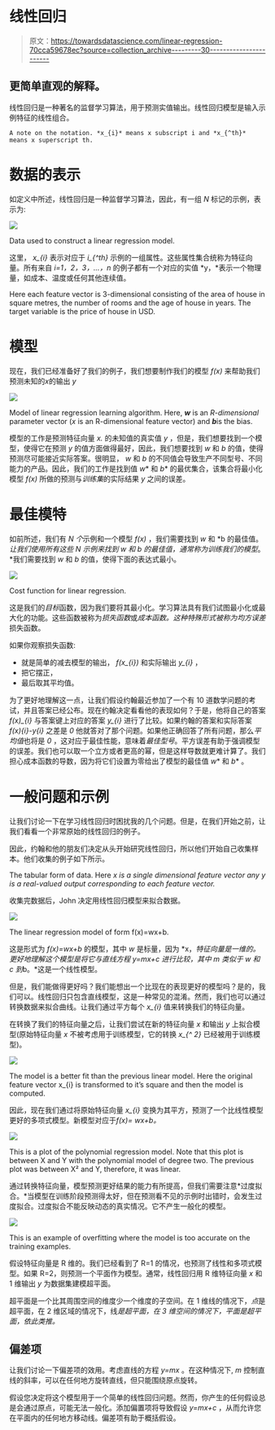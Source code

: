 # 线性回归

> 原文：<https://towardsdatascience.com/linear-regression-70cca59678ec?source=collection_archive---------30----------------------->

## 更简单直观的解释。

线性回归是一种著名的监督学习算法，用于预测实值输出。线性回归模型是输入示例特征的线性组合。

```
A note on the notation. *x_{i}* means x subscript i and *x_{^th}* means x superscript th.
```

# 数据的表示

如定义中所述，线性回归是一种监督学习算法，因此，有一组 *N* 标记的示例，表示为:

![](img/a49bc9b014e3a4550a842e0219a6ba7c.png)

Data used to construct a linear regression model.

这里， *x_{i}* 表示对应于 *i_{^th}* 示例的一组属性。这些属性集合统称为特征向量。所有来自 *i=1，2，3，…，n* 的例子都有一个对应的实值 *y，*表示一个物理量，如成本、温度或任何其他连续值。

Here each feature vector is 3-dimensional consisting of the area of house in square metres, the number of rooms and the age of house in years. The target variable is the price of house in USD.

# 模型

现在，我们已经准备好了我们的例子，我们想要制作我们的模型 *f(x)* 来帮助我们预测未知的*x*的输出 *y*

![](img/dd0f20301583c06d8deba29294df17dc.png)

Model of linear regression learning algorithm. Here, ***w*** is an *R-dimensional* parameter vector (*x* is an R-dimensional feature vector) and ***b***is the bias.

模型的工作是预测特征向量 *x.* 的未知值的真实值 *y* ，但是，我们想要找到一个模型，使得它在预测 *y* 的值方面做得最好，因此，我们想要找到 *w* 和 *b* 的值，使得预测尽可能接近实际答案。很明显， *w* 和 *b* 的不同值会导致生产不同型号、不同能力的产品。因此，我们的工作是找到值 *w** 和 *b** 的最优集合，该集合将最小化模型 *f(x)* 所做的预测与*训练集*的实际结果 *y* 之间的误差。

# 最佳模特

如前所述，我们有 *N 个*示例和一个模型 *f(x)* ，我们需要找到 *w* 和 *b 的最佳值。*让我们使用所有这些 *N* 示例来找到 *w* 和 *b 的最佳值，*通常称为*训练*我们的模型*。*我们需要找到 *w* 和 *b* 的值，使得下面的表达式最小。

![](img/59d57ec6f4054809cb5e56de07890023.png)

Cost function for linear regression.

这是我们的*目标*函数，因为我们要将其最小化。学习算法具有我们试图最小化或最大化的功能。这些函数被称为*损失函数*或*成本函数。*这种特殊形式被称为*均方误差*损失函数。

如果你观察损失函数:

*   就是简单的减去模型的输出， *f(x_{i})* 和实际输出 *y_{i}* ，
*   把它摆正，
*   最后取其平均值。

为了更好地理解这一点，让我们假设约翰最近参加了一个有 10 道数学问题的考试，并且答案已经公布。现在约翰决定看看他的表现如何？于是，他将自己的答案 *f(x)_{i}* 与答案键上对应的答案 *y_{i}* 进行了比较。如果约翰的答案和实际答案 *f(x)_{i}-y_{i}* 之差是 *0* 他就答对了那个问题。如果他正确回答了所有问题，那么*平均值*也将是 *0* ，这对应于最佳性能，意味着*最佳型号*。平方误差有助于强调模型的误差。我们也可以取一个立方或者更高的幂，但是这样导数就更难计算了。我们担心成本函数的导数，因为将它们设置为零给出了模型的最佳值 *w** 和 *b** 。

# 一般问题和示例

让我们讨论一下在学习线性回归时困扰我的几个问题。但是，在我们开始之前，让我们看看一个非常原始的线性回归的例子。

因此，约翰和他的朋友们决定从头开始研究线性回归，所以他们开始自己收集样本。他们收集的例子如下所示。

The tabular form of data. Here *x is a single dimensional feature vector any y is a real-valued output corresponding to each feature vector.*

收集完数据后，John 决定用线性回归模型来拟合数据。

![](img/2f78a7646edbbc915bebee34d3094017.png)

The linear regression model of form f(x)=wx+b.

这是形式为 *f(x)=wx+b* 的模型，其中 *w* 是标量，因为 *x，*特征向量是一维的。更好地理解这个模型是将它与直线方程 *y=mx+c* 进行比较，其中 *m* 类似于 *w* 和 *c* 到*b。*这是一个线性模型。

但是，我们能做得更好吗？我们能想出一个比现在的表现更好的模型吗？是的，我们可以。线性回归只包含直线模型，这是一种常见的混淆。然而，我们也可以通过转换数据来拟合曲线。让我们通过平方每个 *x_{i}* 值来转换我们的特征向量。

在转换了我们的特征向量之后，让我们尝试在新的特征向量 *x* 和输出 *y* 上拟合模型(原始特征向量 *x* 不被考虑用于训练模型，它的转换 *x_{^ 2}* 已经被用于训练模型)。

![](img/ef81c73253d47353df68973fcb680e8b.png)

The model is a better fit than the previous linear model. Here the original feature vector x_{i} is transformed to it’s square and then the model is computed.

因此，现在我们通过将原始特征向量 *x_{i}* 变换为其平方，预测了一个比线性模型更好的多项式模型。新模型对应于*f(x)= wx+b。*

![](img/e41347bf4970894fa481bbd59770e837.png)

This is a plot of the polynomial regression model. Note that this plot is between X and Y with the polynomial model of degree two. The previous plot was between X² and Y, therefore, it was linear.

通过转换特征向量，模型预测更好结果的能力有所提高，但我们需要注意*过度拟合。*当模型在训练阶段预测得太好，但在预测看不见的示例时出错时，会发生过度拟合。过度拟合不能反映动态的真实情况。它不产生一般化的模型。

![](img/c9987322ebe2772abfe1df864197ce94.png)

This is an example of overfitting where the model is too accurate on the training examples.

假设特征向量是 R 维的。我们已经看到了 R=1 的情况，也预测了线性和多项式模型。如果 R=2，则预测一个平面作为模型。通常，线性回归用 R 维特征向量 *x* 和 1 维输出 *y* 为数据集建模超平面。

超平面是一个比其周围空间的维度少一个维度的子空间。在 1 维线的情况下，*点*是超平面，在 2 维区域的情况下，线*是超平面，在 3 维空间的情况下，*平面*是超平面，依此类推。*

## 偏差项

让我们讨论一下偏差项的效用。考虑直线的方程 *y=mx* 。在这种情况下, *m* 控制直线的斜率，可以在任何地方旋转直线，但只能围绕原点旋转。

假设您决定将这个模型用于一个简单的线性回归问题。然而，你产生的任何假设总是会通过原点，可能无法一般化。添加偏置项将导致假设 *y=mx+c* ，从而允许您在平面内的任何地方移动线。偏差项有助于概括假设。